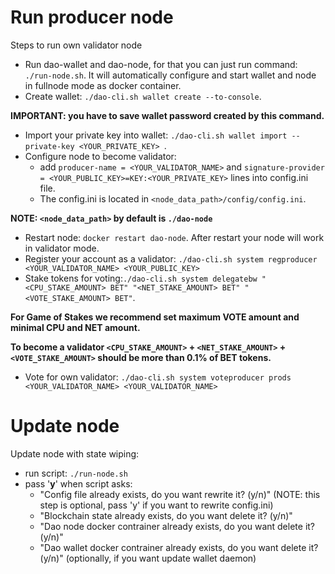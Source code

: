 # Run producer node

Steps to run own validator node
- Run dao-wallet and dao-node, for that you can just run command: ```./run-node.sh```. It will automatically configure and start wallet and node in fullnode mode as docker container.
- Create wallet: ```./dao-cli.sh wallet create --to-console```. 

**IMPORTANT: you have to save wallet password created by this command.**

- Import your private key into wallet: 
```./dao-cli.sh wallet import --private-key <YOUR_PRIVATE_KEY> ```.
- Configure node to become validator: 
  - add `producer-name = <YOUR_VALIDATOR_NAME>` 
and `signature-provider = <YOUR_PUBLIC_KEY>=KEY:<YOUR_PRIVATE_KEY>` 
lines into config.ini file. 
  - The config.ini is located in `<node_data_path>/config/config.ini`.

**NOTE: `<node_data_path>` by default is `./dao-node`**
- Restart node: ```docker restart dao-node```. 
After restart your node will work in validator mode.
- Register your account as a validator: ```./dao-cli.sh system regproducer <YOUR_VALIDATOR_NAME> <YOUR_PUBLIC_KEY>```
- Stake tokens for voting:```./dao-cli.sh system delegatebw "<CPU_STAKE_AMOUNT> BET" "<NET_STAKE_AMOUNT> BET" "<VOTE_STAKE_AMOUNT> BET"```. 

**For Game of Stakes we recommend set maximum VOTE amount and minimal CPU and NET amount.**

**To become a validator `<CPU_STAKE_AMOUNT>` + `<NET_STAKE_AMOUNT>` + `<VOTE_STAKE_AMOUNT>` should be more than 0.1% of BET tokens.**

- Vote for own validator: ```./dao-cli.sh system voteproducer prods <YOUR_VALIDATOR_NAME> <YOUR_VALIDATOR_NAME>```


# Update node

Update node with state wiping:
- run script: `./run-node.sh`
- pass '**y**' when script asks:
  - "Config file already exists, do you want rewrite it? (y/n)" (NOTE: this step is optional, pass 'y' if you want to rewrite config.ini)
  - "Blockchain state already exists, do you want delete it? (y/n)"
  - "Dao node docker contrainer already exists, do you want delete it? (y/n)"
  - "Dao wallet docker contrainer already exists, do you want delete it? (y/n)" (optionally, if you want update wallet daemon)
